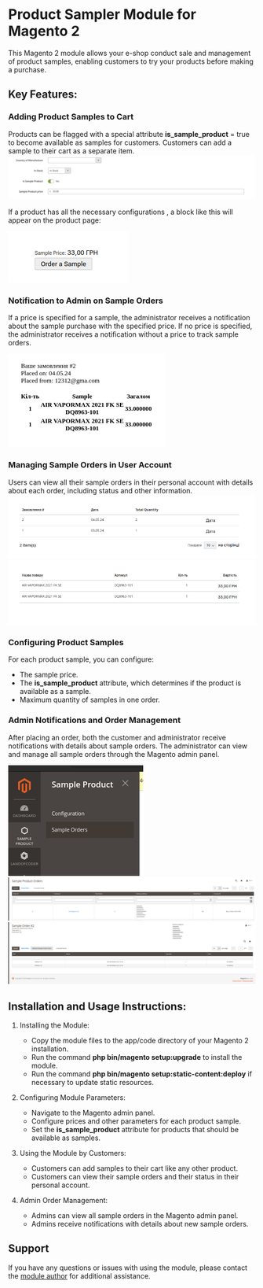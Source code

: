 # Product Sampler Module for Magento 2

This Magento 2 module allows your e-shop conduct sale and management of product samples, enabling customers to try your products before making a purchase.

## Key Features:

### Adding Product Samples to Cart

Products can be flagged with a special attribute **is_sample_product** = true to become available as samples for customers. Customers can add a sample to their cart as a separate item.
![img_1.png](img_1.png)

If a product has all the necessary configurations , a block like this will appear on the product page:

![img.png](img.png)

### Notification to Admin on Sample Orders

If a price is specified for a sample, the administrator receives a notification about the sample purchase with the specified price. If no price is specified, the administrator receives a notification without a price to track sample orders.

![img_2.png](img_2.png)

### Managing Sample Orders in User Account

Users can view all their sample orders in their personal account with details about each order, including status and other information.
![img_3.png](img_3.png)
![img_4.png](img_4.png)

### Configuring Product Samples

For each product sample, you can configure:
- The sample price.
- The **is_sample_product** attribute, which determines if the product is available as a sample.
- Maximum quantity of samples in one order.

### Admin Notifications and Order Management

After placing an order, both the customer and administrator receive notifications with details about sample orders. The administrator can view and manage all sample orders through the Magento admin panel.

![img_5.png](img_5.png)
![img_6.png](img_6.png)
![img_7.png](img_7.png)

## Installation and Usage Instructions:

1. Installing the Module:
    - Copy the module files to the app/code directory of your Magento 2 installation.
    - Run the command **php bin/magento setup:upgrade** to install the module.
    - Run the command **php bin/magento setup:static-content:deploy** if necessary to update static resources.

2. Configuring Module Parameters:
    - Navigate to the Magento admin panel.
    - Configure prices and other parameters for each product sample.
    - Set the **is_sample_product** attribute for products that should be available as samples.

3. Using the Module by Customers:
    - Customers can add samples to their cart like any other product.
    - Customers can view their sample orders and their status in their personal account.

4. Admin Order Management:
    - Admins can view all sample orders in the Magento admin panel.
    - Admins receive notifications with details about new sample orders.

## Support

If you have any questions or issues with using the module, please contact the [module author](mailto:doliaanatolii@gmail.com) for additional assistance.
